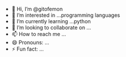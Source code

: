 - 👋 Hi, I’m @gitofemon
- 👀 I’m interested in ...programming languages
- 🌱 I’m currently learning ...python
- 💞️ I’m looking to collaborate on ...
- 📫 How to reach me ...
- 😄 Pronouns: ...
- ⚡ Fun fact: ...

<!---
gitofemon/gitofemon is a ✨ special ✨ repository because its `README.md` (this file) appears on your GitHub profile.
You can click the Preview link to take a look at your changes.
--->
